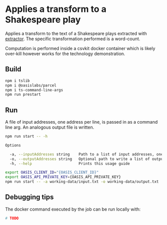 # Applies a transform to a Shakespeare play

Applies a transform to the text of a Shakespeare plays extracted with
[extractor](../extractor-shakespeare). The specific transformation performed
is a word-count.

Computation is performed inside a csvkit docker container which is likely
over-kill however works for the technology demonstration.

## Build

```bash
npm i tslib
npm i @oasislabs/parcel
npm i ts-command-line-args
npm run prestart
```

## Run

A file of input addresses, one address per line, is passed in as a command line arg.
An analogous output file is written.

```bash
npm run start -- -h

Options

  -a, --inputAddresses string    Path to a list of input addresses, one address per line.                 
  -o, --outputAddresses string   Optional path to write a list of output addresses, one address per line. 
  -h, --help                     Prints this usage guide 
```

```bash
export OASIS_CLIENT_ID="{OASIS_CLIENT_ID}"
export OASIS_API_PRIVATE_KEY={OASIS_API_PRIVATE_KEY}
npm run start -- -a working-data/input.txt -o working-data/output.txt
```

## Debugging tips

The docker command executed by the job can be run locally with:

```bash
# TODO
```
